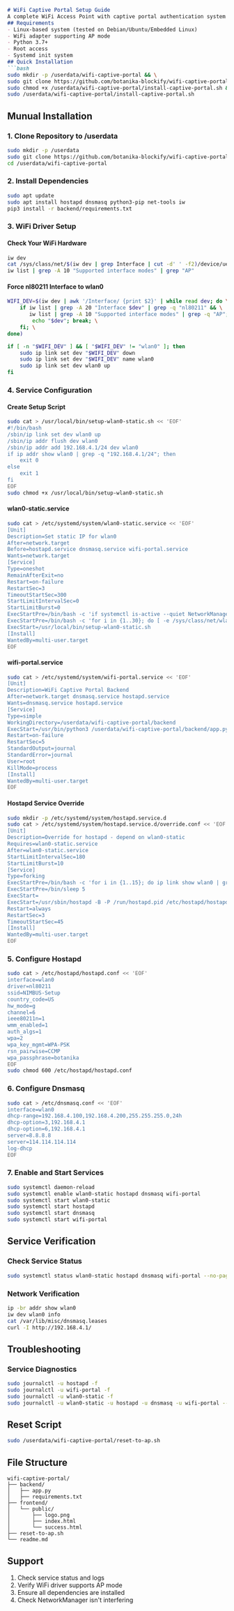 ```markdown
# WiFi Captive Portal Setup Guide
A complete WiFi Access Point with captive portal authentication system for embedded devices.
## Requirements
- Linux-based system (tested on Debian/Ubuntu/Embedded Linux)
- WiFi adapter supporting AP mode
- Python 3.7+
- Root access
- Systemd init system
## Quick Installation
```bash
sudo mkdir -p /userdata/wifi-captive-portal && \
sudo git clone https://github.com/botanika-blockify/wifi-captive-portal.git /userdata/wifi-captive-portal && \
sudo chmod +x /userdata/wifi-captive-portal/install-captive-portal.sh && \
sudo /userdata/wifi-captive-portal/install-captive-portal.sh
```
## Munual Installation
### 1. Clone Repository to /userdata
```bash
sudo mkdir -p /userdata
sudo git clone https://github.com/botanika-blockify/wifi-captive-portal.git /userdata/wifi-captive-portal
cd /userdata/wifi-captive-portal
```
### 2. Install Dependencies
```bash
sudo apt update
sudo apt install hostapd dnsmasq python3-pip net-tools iw
pip3 install -r backend/requirements.txt
```
### 3. WiFi Driver Setup
#### Check Your WiFi Hardware
```bash
iw dev
cat /sys/class/net/$(iw dev | grep Interface | cut -d' ' -f2)/device/uevent | grep DRIVER
iw list | grep -A 10 "Supported interface modes" | grep "AP"
```
#### Force nl80211 Interface to wlan0
```bash
WIFI_DEV=$(iw dev | awk '/Interface/ {print $2}' | while read dev; do \
    if iw list | grep -A 20 "Interface $dev" | grep -q "nl80211" && \
       iw list | grep -A 10 "Supported interface modes" | grep -q "AP"; then \
        echo "$dev"; break; \
    fi; \
done)

if [ -n "$WIFI_DEV" ] && [ "$WIFI_DEV" != "wlan0" ]; then
    sudo ip link set dev "$WIFI_DEV" down
    sudo ip link set dev "$WIFI_DEV" name wlan0
    sudo ip link set dev wlan0 up
fi
```
### 4. Service Configuration
#### Create Setup Script
```bash
sudo cat > /usr/local/bin/setup-wlan0-static.sh << 'EOF'
#!/bin/bash
/sbin/ip link set dev wlan0 up
/sbin/ip addr flush dev wlan0
/sbin/ip addr add 192.168.4.1/24 dev wlan0
if ip addr show wlan0 | grep -q "192.168.4.1/24"; then
    exit 0
else
    exit 1
fi
EOF
sudo chmod +x /usr/local/bin/setup-wlan0-static.sh
```
#### wlan0-static.service
```bash
sudo cat > /etc/systemd/system/wlan0-static.service << 'EOF'
[Unit]
Description=Set static IP for wlan0
After=network.target
Before=hostapd.service dnsmasq.service wifi-portal.service
Wants=network.target
[Service]
Type=oneshot
RemainAfterExit=no
Restart=on-failure
RestartSec=3
TimeoutStartSec=300
StartLimitIntervalSec=0
StartLimitBurst=0
ExecStartPre=/bin/bash -c 'if systemctl is-active --quiet NetworkManager; then nmcli dev set wlan0 managed no 2>/dev/null || true; fi'
ExecStartPre=/bin/bash -c 'for i in {1..30}; do [ -e /sys/class/net/wlan0 ] && break; sleep 1; done'
ExecStart=/usr/local/bin/setup-wlan0-static.sh
[Install]
WantedBy=multi-user.target
EOF
```
#### wifi-portal.service
```bash
sudo cat > /etc/systemd/system/wifi-portal.service << 'EOF'
[Unit]
Description=WiFi Captive Portal Backend
After=network.target dnsmasq.service hostapd.service
Wants=dnsmasq.service hostapd.service
[Service]
Type=simple
WorkingDirectory=/userdata/wifi-captive-portal/backend
ExecStart=/usr/bin/python3 /userdata/wifi-captive-portal/backend/app.py
Restart=on-failure
RestartSec=5
StandardOutput=journal
StandardError=journal
User=root
KillMode=process
[Install]
WantedBy=multi-user.target
EOF
```
#### Hostapd Service Override
```bash
sudo mkdir -p /etc/systemd/system/hostapd.service.d
sudo cat > /etc/systemd/system/hostapd.service.d/override.conf << 'EOF'
[Unit]
Description=Override for hostapd - depend on wlan0-static
Requires=wlan0-static.service
After=wlan0-static.service
StartLimitIntervalSec=180
StartLimitBurst=10
[Service]
Type=forking
ExecStartPre=/bin/bash -c 'for i in {1..15}; do ip link show wlan0 | grep -q "state UP" && break; sleep 2; done'
ExecStartPre=/bin/sleep 5
ExecStart=
ExecStart=/usr/sbin/hostapd -B -P /run/hostapd.pid /etc/hostapd/hostapd.conf
Restart=always
RestartSec=3
TimeoutStartSec=45
[Install]
WantedBy=multi-user.target
EOF
```
### 5. Configure Hostapd
```bash
sudo cat > /etc/hostapd/hostapd.conf << 'EOF'
interface=wlan0
driver=nl80211
ssid=NIMBUS-Setup
country_code=US
hw_mode=g
channel=6
ieee80211n=1
wmm_enabled=1
auth_algs=1
wpa=2
wpa_key_mgmt=WPA-PSK
rsn_pairwise=CCMP
wpa_passphrase=botanika
EOF
sudo chmod 600 /etc/hostapd/hostapd.conf
```
### 6. Configure Dnsmasq
```bash
sudo cat > /etc/dnsmasq.conf << 'EOF'
interface=wlan0
dhcp-range=192.168.4.100,192.168.4.200,255.255.255.0,24h
dhcp-option=3,192.168.4.1
dhcp-option=6,192.168.4.1
server=8.8.8.8
server=114.114.114.114
log-dhcp
EOF
```
### 7. Enable and Start Services
```bash
sudo systemctl daemon-reload
sudo systemctl enable wlan0-static hostapd dnsmasq wifi-portal
sudo systemctl start wlan0-static
sudo systemctl start hostapd
sudo systemctl start dnsmasq
sudo systemctl start wifi-portal
```
## Service Verification
### Check Service Status
```bash
sudo systemctl status wlan0-static hostapd dnsmasq wifi-portal --no-pager
```
### Network Verification
```bash
ip -br addr show wlan0
iw dev wlan0 info
cat /var/lib/misc/dnsmasq.leases
curl -I http://192.168.4.1/
```
## Troubleshooting
### Service Diagnostics
```bash
sudo journalctl -u hostapd -f
sudo journalctl -u wifi-portal -f
sudo journalctl -u wlan0-static -f
sudo journalctl -u wlan0-static -u hostapd -u dnsmasq -u wifi-portal --since "5 minutes ago" --no-pager
```
## Reset Script
```bash
sudo /userdata/wifi-captive-portal/reset-to-ap.sh
```
## File Structure
```
wifi-captive-portal/
├── backend/
│   ├── app.py
│   ├── requirements.txt
├── frontend/
│   └── public/
│       ├── logo.png
│       ├── index.html
│       └── success.html
├── reset-to-ap.sh
└── readme.md
```
## Support
1. Check service status and logs
2. Verify WiFi driver supports AP mode
3. Ensure all dependencies are installed
4. Check NetworkManager isn't interfering
```
```